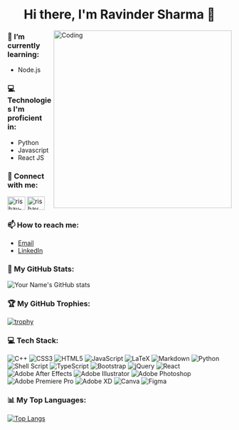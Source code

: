 <h1 align="center"> Hi there, I'm Ravinder Sharma 👋</h1>
<img align="right" alt="Coding" width="400" src="https://octodex.github.com/images/daftpunktocat-thomas.gif">

<h3 align="left">🌱 I’m currently learning:</h3>
<p align="left">
  <ul>
    <li> Node.js </li>
  </ul>
</p>


<h3 align="left">💻 Technologies I'm proficient in:</h3>
<p align="left">
  <ul>
    <li> Python </li>
    <li> Javascript </li>
    <li> React JS </li>
  </ul>
</p>


<h3 align="left">🔗 Connect with me:</h3>
<p align="left">
<a href="https://linkedin.com/in/ravinder-iitbh" target="blank"><img align="center" src="https://raw.githubusercontent.com/rahuldkjain/github-profile-readme-generator/master/src/images/icons/Social/linked-in-alt.svg" alt="rishav-chanda-b89a791b3" height="30" width="40" /></a>
<a href="https://instagram.com/chief_ravinder" target="blank"><img align="center" src="https://raw.githubusercontent.com/rahuldkjain/github-profile-readme-generator/master/src/images/icons/Social/instagram.svg" alt="rishav_chanda" height="30" width="40" /></a>
</p>


<h3 align="left">📫 How to reach me:</h3>

- [Email](mailto:ravindersh@iitbhilai.ac.in)
- [LinkedIn](https://www.linkedin.com/in/ravinder-iitbh/)


<h3 align="left">🌟 My GitHub Stats:</h3>

![Your Name's GitHub stats](https://github-readme-stats.vercel.app/api?username=ChiefRavinder&show_icons=true&theme=radical)

<h3 align="left">🏆 My GitHub Trophies:</h3>

[![trophy](https://github-profile-trophy.vercel.app/?username=ChiefRavinder&theme=onedark)](https://github.com/ChiefRavinder)

<h3 align="left">💻 Tech Stack:</h3>

![C++](https://img.shields.io/badge/c++-%2300599C.svg?style=for-the-badge&logo=c%2B%2B&logoColor=white) ![CSS3](https://img.shields.io/badge/css3-%231572B6.svg?style=for-the-badge&logo=css3&logoColor=white) ![HTML5](https://img.shields.io/badge/html5-%23E34F26.svg?style=for-the-badge&logo=html5&logoColor=white) ![JavaScript](https://img.shields.io/badge/javascript-%23323330.svg?style=for-the-badge&logo=javascript&logoColor=%23F7DF1E) ![LaTeX](https://img.shields.io/badge/latex-%23008080.svg?style=for-the-badge&logo=latex&logoColor=white) ![Markdown](https://img.shields.io/badge/markdown-%23000000.svg?style=for-the-badge&logo=markdown&logoColor=white) ![Python](https://img.shields.io/badge/python-3670A0?style=for-the-badge&logo=python&logoColor=ffdd54) ![Shell Script](https://img.shields.io/badge/shell_script-%23121011.svg?style=for-the-badge&logo=gnu-bash&logoColor=white) ![TypeScript](https://img.shields.io/badge/typescript-%23007ACC.svg?style=for-the-badge&logo=typescript&logoColor=white) ![Bootstrap](https://img.shields.io/badge/bootstrap-%23563D7C.svg?style=for-the-badge&logo=bootstrap&logoColor=white) ![jQuery](https://img.shields.io/badge/jquery-%230769AD.svg?style=for-the-badge&logo=jquery&logoColor=white) ![React](https://img.shields.io/badge/react-%2320232a.svg?style=for-the-badge&logo=react&logoColor=%2361DAFB) ![Adobe After Effects](https://img.shields.io/badge/Adobe%20After%20Effects-9999FF.svg?style=for-the-badge&logo=Adobe%20After%20Effects&logoColor=white) ![Adobe Illustrator](https://img.shields.io/badge/adobeillustrator-%23FF9A00.svg?style=for-the-badge&logo=adobeillustrator&logoColor=white) ![Adobe Photoshop](https://img.shields.io/badge/adobephotoshop-%2331A8FF.svg?style=for-the-badge&logo=adobephotoshop&logoColor=white) ![Adobe Premiere Pro](https://img.shields.io/badge/Adobe%20Premiere%20Pro-9999FF.svg?style=for-the-badge&logo=Adobe%20Premiere%20Pro&logoColor=white) ![Adobe XD](https://img.shields.io/badge/Adobe%20XD-470137?style=for-the-badge&logo=Adobe%20XD&logoColor=#FF61F6) ![Canva](https://img.shields.io/badge/Canva-%2300C4CC.svg?style=for-the-badge&logo=Canva&logoColor=white) 	![Figma](https://img.shields.io/badge/figma-%23F24E1E.svg?style=for-the-badge&logo=figma&logoColor=white)

<h3 align="left">📊 My Top Languages:</h3>

[![Top Langs](https://github-readme-stats.vercel.app/api/top-langs/?username=ChiefRavinder&layout=compact&theme=radical)](https://github.com/ChiefRavinder)

